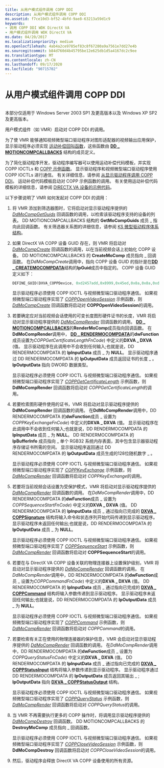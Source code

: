 ```yaml
---
title: 从用户模式组件调用 COPP DDI
description: 从用户模式组件调用 COPP DDI
ms.assetid: f7ce10d3-bf52-4bfd-9ae8-63213a59d1c9
keywords:
- 调用 COPP DDI WDK DirectX VA
- 用户模式组件调用 WDK DirectX VA
ms.date: 04/20/2017
ms.localizationpriority: medium
ms.openlocfilehash: 4ab4a2ce9785ef83c8f67280a9a7561e7dd27e4b
ms.sourcegitcommit: b84d760d4b45795be12e625db1d5a4167dc2c9ee
ms.translationtype: MT
ms.contentlocale: zh-CN
ms.lasthandoff: 09/17/2020
ms.locfileid: "90715702"
---
```

# <a name="calling-the-copp-ddi-from-a-user-mode-component"></a>从用户模式组件调用 COPP DDI


## <span id="ddk_calling_the_copp_ddi_from_a_user_mode_component_gg"></span><span id="DDK_CALLING_THE_COPP_DDI_FROM_A_USER_MODE_COMPONENT_GG"></span>


本部分仅适用于 Windows Server 2003 SP1 及更高版本以及 Windows XP SP2 及更高版本。

用户模式组件（如 VMR）启动对 COPP DDI 的调用。

为了使 VMR 能够通知视频微型端口驱动程序对图形适配器的视频输出应用保护，显示驱动程序必须实现 [运动补偿回叫函数](motion-compensation-callbacks.md)，这些函数由 [**DD \_ MOTIONCOMPCALLBACKS**](/windows/win32/api/ddrawint/ns-ddrawint-dd_motioncompcallbacks) 结构的成员定义。

为了简化驱动程序开发，驱动程序编写器可以使用运动补偿代码模板，并实现 COPP IOCTLs 和 [COPP 示例函数](sample-functions-for-copp.md)。 显示驱动程序和视频微型端口驱动程序使用 COPP IOCTLs 进行通信。 有关详细信息，请参阅 [从显示驱动程序调用 COPP DDI](calling-the-copp-ddi-from-the-display-driver.md)。 运动补偿代码模板启动对 COPP 示例函数的调用。 有关使用运动补偿代码模板的详细信息，请参阅 [DIRECTX VA 设备的示例代码](example-code-for-directx-va-devices.md)。

以下步骤说明了 VMR 如何发起对 COPP DDI 的调用：

1.  将 VMR 添加到筛选器图时，它将启动对显示驱动程序提供的 [*DdMoCompGetGuids*](/windows/win32/api/ddrawint/nc-ddrawint-pdd_mocompcb_getguids) 回调函数的调用，以检索该驱动程序支持的设备的列表。 DD MOTIONCOMPCALLBACKS 结构的 **GetMoCompGuids** 成员 \_ 指向此回调函数。 有关筛选器关系图的详细信息，请参阅 [KS 微型驱动程序体系结构](../stream/ks-minidriver-architecture.md)。

2.  如果 DirectX VA COPP 设备 GUID 存在，则 VMR 将启动对 [*DdMoCompCreate*](/windows/win32/api/ddrawint/nc-ddrawint-pdd_mocompcb_create) 回调函数的调用，以在当前视频会话上初始化 COPP 设备。 DD MOTIONCOMPCALLBACKS 的 **CreateMoComp** 成员指向 \_ 回调函数。 在*DdMoCompCreate*调用中，指向 COPP 设备 GUID 的指针是在[**DD \_ CREATEMOCOMPDATA**](/windows/win32/api/ddrawint/ns-ddrawint-_dd_createmocompdata)结构的**lpGuid**成员中指定的。 COPP 设备 GUID 定义如下：

    ```cpp
    DEFINE_GUID(DXVA_COPPDevice, 0xd2457add,0x8999,0x45ed,0x8a,0x8a,0xd1,0xaa,0x04,0x7b,0xa4,0xd5);
    ```

    显示驱动程序必须使用 COPP IOCTL 与视频微型端口驱动程序通信。 如果视频微型端口驱动程序实现了 [*COPPOpenVideoSession*](./coppopenvideosession.md) 示例函数，则 [*DdMoCompCreate*](/windows/win32/api/ddrawint/nc-ddrawint-pdd_mocompcb_create) 回调函数将启动对 **COPPOpenVideoSession**的调用。

3.  若要确定应对当前视频会话使用的可变长度图形硬件证书的长度，VMR 将启动对显示驱动程序提供的 [*DdMoCompRender*](/windows/win32/api/ddrawint/nc-ddrawint-pdd_mocompcb_render) 回调函数的调用。 [**DD \_ MOTIONCOMPCALLBACKS**](/windows/win32/api/ddrawint/ns-ddrawint-dd_motioncompcallbacks)的**RenderMoComp**成员指向回调函数。 在**DdMoCompRender**调用中， [**DD \_ RENDERMOCOMPDATA**](/windows/win32/api/ddrawint/ns-ddrawint-_dd_rendermocompdata)的**dwFunction**成员设置为*COPPGetCertificateLengthFnCode*) 中定义的**DXVA \_ DXVA** (值。 显示驱动程序在此调用中不会收到任何输入;也就是说，DD RENDERMOCOMPDATA 的 **lpInputData** 成员 \_ 为 **NULL**。 显示驱动程序通过 DD RENDERMOCOMPDATA 的 **lpOutputData** 成员返回证书的长度 \_ 。 **lpOutputData** 指向 DWORD 数据类型。

    显示驱动程序必须使用 COPP IOCTL 与视频微型端口驱动程序通信。 如果视频微型端口驱动程序实现了 [*COPPGetCertificateLength*](./coppgetcertificatelength.md) 示例函数，则 **DdMoCompRender** 回调函数将启动对 *COPPGetCertificateLength*的调用。

4.  若要检索图形硬件使用的证书，VMR 将启动对显示驱动程序提供的 **DdMoCompRender** 回调函数的调用。 在**DdMoCompRender**调用中，DD RENDERMOCOMPDATA 的**dwFunction**成员 \_ 设置为*COPPKeyExchangeFnCode*) 中定义的**DXVA \_ DXVA** (值。 显示驱动程序在此调用中不会收到任何输入;也就是说，DD RENDERMOCOMPDATA 的 **lpInputData** 成员 \_ 为 **NULL**。 DD RENDERMOCOMPDATA 的 **lpBufferInfo** 成员指向 \_ 单个 RGB32 系统内存表面，其中包含显示器驱动程序存储证书所需的空间。 显示驱动程序返回通过 DD RENDERMOCOMPDATA 的 **lpOutputData** 成员生成的128位随机数字 \_ 。

    显示驱动程序必须使用 COPP IOCTL 与视频微型端口驱动程序通信。 如果视频微型端口驱动程序实现了 [*COPPKeyExchange*](./coppkeyexchange.md) 示例函数，则 [*DdMoCompRender*](/windows/win32/api/ddrawint/nc-ddrawint-pdd_mocompcb_render) 回调函数将启动对 *COPPKeyExchange*的调用。

5.  若要将当前视频会话设置为受保护模式，VMR 将启动对显示驱动程序提供的 [*DdMoCompRender*](/windows/win32/api/ddrawint/nc-ddrawint-pdd_mocompcb_render) 回调函数的调用。 在*DdMoCompRender*调用中，DD RENDERMOCOMPDATA 的**dwFunction**成员 \_ 设置为*COPPSequenceStartFnCode*) 中定义的**DXVA \_ DXVA** (值。 DD RENDERMOCOMPDATA 的 **lpInputData** 成员 \_ 通过指向已完成的 [**DXVA \_ COPPSignature**](/windows-hardware/drivers/ddi/dxva/ns-dxva-_dxva_coppsignature) 结构将输入命令和状态序列开始代码传递到显示驱动程序。 显示驱动程序未返回任何输出;也就是说，DD RENDERMOCOMPDATA 的 **lpOutputData** 成员 \_ 为 **NULL**。

    显示驱动程序必须使用 COPP IOCTL 与视频微型端口驱动程序通信。 如果视频微型端口驱动程序实现了 [*COPPSequenceStart*](./coppsequencestart.md) 示例函数，则 [*DdMoCompRender*](/windows/win32/api/ddrawint/nc-ddrawint-pdd_mocompcb_render) 回调函数将启动对 **COPPSequenceStart**的调用。

6.  若要在与 DirectX VA COPP 设备关联的物理连接器上设置保护级别，VMR 将启动对显示驱动程序提供的 [*DdMoCompRender*](/windows/win32/api/ddrawint/nc-ddrawint-pdd_mocompcb_render) 回调函数的调用。 在*DdMoCompRender*调用中，DD RENDERMOCOMPDATA 的**dwFunction**成员 \_ 设置为*COPPCommandFnCode*) 中定义的**DXVA \_ DXVA** (值。 DD RENDERMOCOMPDATA 的 **lpInputData** 成员 \_ 通过指向已完成的 [**DXVA \_ COPPCommand**](/windows-hardware/drivers/ddi/dxva/ns-dxva-_dxva_coppcommand) 结构将输入参数传递到显示驱动程序。 显示驱动程序未返回任何输出;也就是说，DD RENDERMOCOMPDATA 的 **lpOutputData** 成员 \_ 为 **NULL**。

    显示驱动程序必须使用 COPP IOCTL 与视频微型端口驱动程序通信。 如果视频微型端口驱动程序实现了 [*COPPCommand*](./coppcommand.md) 示例函数，则 [*DdMoCompRender*](/windows/win32/api/ddrawint/nc-ddrawint-pdd_mocompcb_render) 回调函数将启动对 *COPPCommand*的调用。

7.  若要检索有关正在使用的物理连接器的保护信息，VMR 会启动对显示驱动程序提供的 [*DdMoCompRender*](/windows/win32/api/ddrawint/nc-ddrawint-pdd_mocompcb_render) 回调函数的调用。 在*DdMoCompRender*调用中，DD RENDERMOCOMPDATA 的**dwFunction**成员 \_ 设置为*COPPQueryStatusFnCode*) 中定义的**DXVA \_ DXVA** (值。 DD RENDERMOCOMPDATA 的 **lpInputData** 成员 \_ 通过指向已完成的 [**DXVA \_ COPPStatusInput**](/windows-hardware/drivers/ddi/dxva/ns-dxva-_dxva_coppstatusinput) 结构将输入参数传递到显示驱动程序。 显示驱动程序通过 DD RENDERMOCOMPDATA 的 **lpOutputData** 成员返回其输出 \_ ; **lpOutputData** 指向 [**DXVA \_ COPPStatusOutput**](/windows-hardware/drivers/ddi/dxva/ns-dxva-_dxva_coppstatusoutput) 结构。

    显示驱动程序必须使用 COPP IOCTL 与视频微型端口驱动程序通信。 如果视频微型端口驱动程序实现了 [*COPPQueryStatus*](./coppquerystatus.md) 示例函数，则 [*DdMoCompRender*](/windows/win32/api/ddrawint/nc-ddrawint-pdd_mocompcb_render) 回调函数将启动对 *COPPQueryStatus*的调用。

8.  当 VMR 不再需要执行更多的 COPP 操作时，将调用显示驱动程序提供的 [*DdMoCompDestroy*](/windows/win32/api/ddrawint/nc-ddrawint-pdd_mocompcb_destroy) 回调函数。 DD MOTIONCOMPCALLBACKS 的 **DestroyMoComp** 成员指向 \_ 回调函数。

    显示驱动程序必须使用 COPP IOCTL 与视频微型端口驱动程序通信。 如果视频微型端口驱动程序实现了 [*COPPCloseVideoSession*](./coppclosevideosession.md) 示例函数，则 **DdMoCompDestroy** 回调函数将启动对 *COPPCloseVideoSession*的调用。

9.  然后，驱动程序会释放 DirectX VA COPP 设备使用的所有资源。

 


